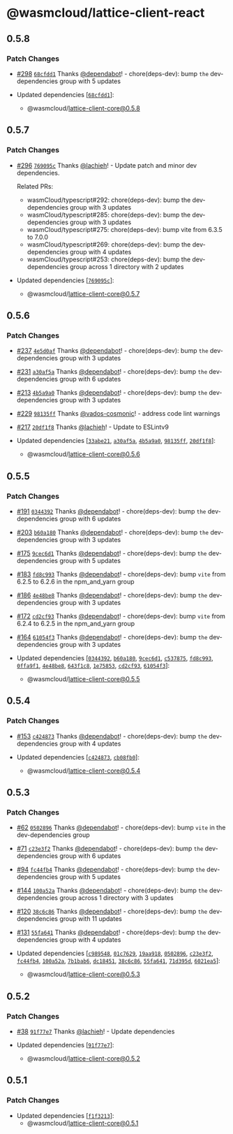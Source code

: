 # @wasmcloud/lattice-client-react

## 0.5.8

### Patch Changes

- [#298](https://github.com/wasmCloud/typescript/pull/298) [`68cfdd1`](https://github.com/wasmCloud/typescript/commit/68cfdd170a3c88516cd28834436fc6764035d0da) Thanks [@dependabot](https://github.com/apps/dependabot)! - chore(deps-dev): bump `the` dev-dependencies group with 5 updates

- Updated dependencies [[`68cfdd1`](https://github.com/wasmCloud/typescript/commit/68cfdd170a3c88516cd28834436fc6764035d0da)]:
  - @wasmcloud/lattice-client-core@0.5.8

## 0.5.7

### Patch Changes

- [#296](https://github.com/wasmCloud/typescript/pull/296) [`769095c`](https://github.com/wasmCloud/typescript/commit/769095c7cc432172fba6ac49de5c78261816b009) Thanks [@lachieh](https://github.com/lachieh)! - Update patch and minor dev dependencies.

  Related PRs:
  - wasmCloud/typescript#292: chore(deps-dev): bump the dev-dependencies group with 3 updates
  - wasmCloud/typescript#285: chore(deps-dev): bump the dev-dependencies group with 3 updates
  - wasmCloud/typescript#275: chore(deps-dev): bump vite from 6.3.5 to 7.0.0
  - wasmCloud/typescript#269: chore(deps-dev): bump the dev-dependencies group with 4 updates
  - wasmCloud/typescript#253: chore(deps-dev): bump the dev-dependencies group across 1 directory with 2 updates

- Updated dependencies [[`769095c`](https://github.com/wasmCloud/typescript/commit/769095c7cc432172fba6ac49de5c78261816b009)]:
  - @wasmcloud/lattice-client-core@0.5.7

## 0.5.6

### Patch Changes

- [#237](https://github.com/wasmCloud/typescript/pull/237) [`4e5d0af`](https://github.com/wasmCloud/typescript/commit/4e5d0afefadbdb7b5656b0cea5fb508b988b9ec3) Thanks [@dependabot](https://github.com/apps/dependabot)! - chore(deps-dev): bump `the` dev-dependencies group with 3 updates

- [#231](https://github.com/wasmCloud/typescript/pull/231) [`a30af5a`](https://github.com/wasmCloud/typescript/commit/a30af5a342f5740e1c6ab27e2d8a280a8206aad2) Thanks [@dependabot](https://github.com/apps/dependabot)! - chore(deps-dev): bump `the` dev-dependencies group with 6 updates

- [#213](https://github.com/wasmCloud/typescript/pull/213) [`4b5a9a0`](https://github.com/wasmCloud/typescript/commit/4b5a9a0bd979cb6587a83b7f413014b796b93a2f) Thanks [@dependabot](https://github.com/apps/dependabot)! - chore(deps-dev): bump `the` dev-dependencies group with 3 updates

- [#229](https://github.com/wasmCloud/typescript/pull/229) [`98135ff`](https://github.com/wasmCloud/typescript/commit/98135fff9611f279d4210e6d1707abafb826416f) Thanks [@vados-cosmonic](https://github.com/vados-cosmonic)! - address code lint warnings

- [#217](https://github.com/wasmCloud/typescript/pull/217) [`20df1f8`](https://github.com/wasmCloud/typescript/commit/20df1f879555c7d433c3274381f66bfd2d09ea96) Thanks [@lachieh](https://github.com/lachieh)! - Update to ESLintv9

- Updated dependencies [[`33abe21`](https://github.com/wasmCloud/typescript/commit/33abe21f3eeaeabba3317168ee9b4747c5521970), [`a30af5a`](https://github.com/wasmCloud/typescript/commit/a30af5a342f5740e1c6ab27e2d8a280a8206aad2), [`4b5a9a0`](https://github.com/wasmCloud/typescript/commit/4b5a9a0bd979cb6587a83b7f413014b796b93a2f), [`98135ff`](https://github.com/wasmCloud/typescript/commit/98135fff9611f279d4210e6d1707abafb826416f), [`20df1f8`](https://github.com/wasmCloud/typescript/commit/20df1f879555c7d433c3274381f66bfd2d09ea96)]:
  - @wasmcloud/lattice-client-core@0.5.6

## 0.5.5

### Patch Changes

- [#191](https://github.com/wasmCloud/typescript/pull/191) [`0344392`](https://github.com/wasmCloud/typescript/commit/03443927c2e940bc7335abc291d1cc31ae932129) Thanks [@dependabot](https://github.com/apps/dependabot)! - chore(deps-dev): bump `the` dev-dependencies group with 6 updates

- [#203](https://github.com/wasmCloud/typescript/pull/203) [`b60a180`](https://github.com/wasmCloud/typescript/commit/b60a180ea892c7718efe009be20f0ccb6db9ab24) Thanks [@dependabot](https://github.com/apps/dependabot)! - chore(deps-dev): bump `the` dev-dependencies group with 3 updates

- [#175](https://github.com/wasmCloud/typescript/pull/175) [`9cec6d1`](https://github.com/wasmCloud/typescript/commit/9cec6d1740fdf2edb2f9980a55a5980383d125fc) Thanks [@dependabot](https://github.com/apps/dependabot)! - chore(deps-dev): bump `the` dev-dependencies group with 5 updates

- [#183](https://github.com/wasmCloud/typescript/pull/183) [`fd8c993`](https://github.com/wasmCloud/typescript/commit/fd8c9930faf7cd1f7f34ad4e175d48a267592edc) Thanks [@dependabot](https://github.com/apps/dependabot)! - chore(deps-dev): bump `vite` from 6.2.5 to 6.2.6 in the npm_and_yarn group

- [#186](https://github.com/wasmCloud/typescript/pull/186) [`4e48be8`](https://github.com/wasmCloud/typescript/commit/4e48be85543af7c67f3ff0688746ea65f0dfc2f2) Thanks [@dependabot](https://github.com/apps/dependabot)! - chore(deps-dev): bump `the` dev-dependencies group with 3 updates

- [#172](https://github.com/wasmCloud/typescript/pull/172) [`cd2cf93`](https://github.com/wasmCloud/typescript/commit/cd2cf93e7d49fb6994b6d5c2a52af7565733a52f) Thanks [@dependabot](https://github.com/apps/dependabot)! - chore(deps-dev): bump `vite` from 6.2.4 to 6.2.5 in the npm_and_yarn group

- [#164](https://github.com/wasmCloud/typescript/pull/164) [`61054f3`](https://github.com/wasmCloud/typescript/commit/61054f3cf376a44d60e588952de6fa830ac4f334) Thanks [@dependabot](https://github.com/apps/dependabot)! - chore(deps-dev): bump `the` dev-dependencies group with 3 updates

- Updated dependencies [[`0344392`](https://github.com/wasmCloud/typescript/commit/03443927c2e940bc7335abc291d1cc31ae932129), [`b60a180`](https://github.com/wasmCloud/typescript/commit/b60a180ea892c7718efe009be20f0ccb6db9ab24), [`9cec6d1`](https://github.com/wasmCloud/typescript/commit/9cec6d1740fdf2edb2f9980a55a5980383d125fc), [`c537875`](https://github.com/wasmCloud/typescript/commit/c5378759ba4994ef5f45cc292cf9bfac5671875d), [`fd8c993`](https://github.com/wasmCloud/typescript/commit/fd8c9930faf7cd1f7f34ad4e175d48a267592edc), [`0ffa9f1`](https://github.com/wasmCloud/typescript/commit/0ffa9f1afc5a492867df2404e1d92fbddd9b769c), [`4e48be8`](https://github.com/wasmCloud/typescript/commit/4e48be85543af7c67f3ff0688746ea65f0dfc2f2), [`643f1c8`](https://github.com/wasmCloud/typescript/commit/643f1c87e670dafce4c204e45b6052143625cc57), [`1e75853`](https://github.com/wasmCloud/typescript/commit/1e7585307ebe66c7be5243591a8685dc46e9d6a4), [`cd2cf93`](https://github.com/wasmCloud/typescript/commit/cd2cf93e7d49fb6994b6d5c2a52af7565733a52f), [`61054f3`](https://github.com/wasmCloud/typescript/commit/61054f3cf376a44d60e588952de6fa830ac4f334)]:
  - @wasmcloud/lattice-client-core@0.5.5

## 0.5.4

### Patch Changes

- [#153](https://github.com/wasmCloud/typescript/pull/153) [`c424873`](https://github.com/wasmCloud/typescript/commit/c424873ac8ae60949aef8d1bb4e48dfd27cd3fe0) Thanks [@dependabot](https://github.com/apps/dependabot)! - chore(deps-dev): bump `the` dev-dependencies group with 4 updates

- Updated dependencies [[`c424873`](https://github.com/wasmCloud/typescript/commit/c424873ac8ae60949aef8d1bb4e48dfd27cd3fe0), [`cb08fb0`](https://github.com/wasmCloud/typescript/commit/cb08fb09cb7437ed388aab94b11b6f57adf635c1)]:
  - @wasmcloud/lattice-client-core@0.5.4

## 0.5.3

### Patch Changes

- [#62](https://github.com/wasmCloud/typescript/pull/62) [`0502896`](https://github.com/wasmCloud/typescript/commit/0502896c017cc249c3a025d93c5c2f348808e9d8) Thanks [@dependabot](https://github.com/apps/dependabot)! - chore(deps-dev): bump `vite` in the dev-dependencies group

- [#71](https://github.com/wasmCloud/typescript/pull/71) [`c23e3f2`](https://github.com/wasmCloud/typescript/commit/c23e3f202ad2c9deb79c19ab0e29b4e1d42ef9ec) Thanks [@dependabot](https://github.com/apps/dependabot)! - chore(deps-dev): bump `the` dev-dependencies group with 6 updates

- [#94](https://github.com/wasmCloud/typescript/pull/94) [`fc44fb4`](https://github.com/wasmCloud/typescript/commit/fc44fb4a8bd70ddc114647633e0c644e7b3d4e2b) Thanks [@dependabot](https://github.com/apps/dependabot)! - chore(deps-dev): bump `the` dev-dependencies group with 5 updates

- [#144](https://github.com/wasmCloud/typescript/pull/144) [`100a52a`](https://github.com/wasmCloud/typescript/commit/100a52a05e2a3f1020c5a5af8b684896592e168c) Thanks [@dependabot](https://github.com/apps/dependabot)! - chore(deps-dev): bump `the` dev-dependencies group across 1 directory with 3 updates

- [#120](https://github.com/wasmCloud/typescript/pull/120) [`38c6c86`](https://github.com/wasmCloud/typescript/commit/38c6c86c7d8fc94ee2fda7d81a663b9370df0c2a) Thanks [@dependabot](https://github.com/apps/dependabot)! - chore(deps-dev): bump `the` dev-dependencies group with 11 updates

- [#131](https://github.com/wasmCloud/typescript/pull/131) [`55fa641`](https://github.com/wasmCloud/typescript/commit/55fa6413b3d1d10ed73f3212d0c11d2417085a45) Thanks [@dependabot](https://github.com/apps/dependabot)! - chore(deps-dev): bump `the` dev-dependencies group with 4 updates

- Updated dependencies [[`c989548`](https://github.com/wasmCloud/typescript/commit/c98954814a34fe4ec494a2cda51d668ad4caa362), [`01c7629`](https://github.com/wasmCloud/typescript/commit/01c762932850c6ee8542256a18c409669969324d), [`19aa918`](https://github.com/wasmCloud/typescript/commit/19aa918d4d5102a5426faf4572f02f2bfd88a3fc), [`0502896`](https://github.com/wasmCloud/typescript/commit/0502896c017cc249c3a025d93c5c2f348808e9d8), [`c23e3f2`](https://github.com/wasmCloud/typescript/commit/c23e3f202ad2c9deb79c19ab0e29b4e1d42ef9ec), [`fc44fb4`](https://github.com/wasmCloud/typescript/commit/fc44fb4a8bd70ddc114647633e0c644e7b3d4e2b), [`100a52a`](https://github.com/wasmCloud/typescript/commit/100a52a05e2a3f1020c5a5af8b684896592e168c), [`7b1bab6`](https://github.com/wasmCloud/typescript/commit/7b1bab6cb332b400fb02068e8474d45ef3af4de8), [`dc18451`](https://github.com/wasmCloud/typescript/commit/dc184516a06e70f2e5974afc7e13741f045164ad), [`38c6c86`](https://github.com/wasmCloud/typescript/commit/38c6c86c7d8fc94ee2fda7d81a663b9370df0c2a), [`55fa641`](https://github.com/wasmCloud/typescript/commit/55fa6413b3d1d10ed73f3212d0c11d2417085a45), [`71d395d`](https://github.com/wasmCloud/typescript/commit/71d395d06e0e132a64920498fb89fdf5d6e07786), [`6021ea5`](https://github.com/wasmCloud/typescript/commit/6021ea52994d2f09c8098d5a8c75f677db3011a6)]:
  - @wasmcloud/lattice-client-core@0.5.3

## 0.5.2

### Patch Changes

- [#38](https://github.com/wasmCloud/typescript/pull/38) [`91f77e7`](https://github.com/wasmCloud/typescript/commit/91f77e70ba521faa7117d4ad5487dbbbf82ed089) Thanks [@lachieh](https://github.com/lachieh)! - Update dependencies

- Updated dependencies [[`91f77e7`](https://github.com/wasmCloud/typescript/commit/91f77e70ba521faa7117d4ad5487dbbbf82ed089)]:
  - @wasmcloud/lattice-client-core@0.5.2

## 0.5.1

### Patch Changes

- Updated dependencies [[`f1f3213`](https://github.com/wasmCloud/typescript/commit/f1f3213af9e1a52d4a9aef3388ad4bfbe9548a1c)]:
  - @wasmcloud/lattice-client-core@0.5.1
